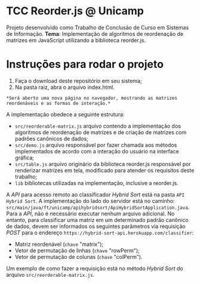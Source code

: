 # TCC Reorder.js @ Unicamp
Projeto desenvolvido como Trabalho de Conclusão de Curso em Sistemas de Informação. 
**Tema**: Implementação de algoritmos de reordenação de matrizes em JavaScript utilizando a biblioteca reorder.js.
# Instruções para rodar o projeto
1.   Faça o download deste repositório em seu sistema;
2.   Na pasta raiz, abra o arquivo index.html.

    *Será aberto uma nova página no navegador, mostrando as matrizes reordenáveis e as formas de interação.*

A implementação obedece a seguinte estrutura:
- `src/reorderable-matrix.js` arquivo contendo a implementação dos algoritmos de reordenação de matrizes e de criação de matrizes com padrões canônicos de dados;
- `src/demo.js` arquivo responsável por fazer chamada aos métodos implementados de acordo com a interação do usuário na interface gráfica;
- `src/table.js` arquivo originário da biblioteca reorder.js responsável por renderizar matrizes em tela, modificado para atender os requisitos deste trabalho;
- `lib` bibliotecas utilizadas na implementação, inclusive a reorder.js.

A *API* para acesso remoto ao classificador *Hybrid Sort* está na pasta `API Hybrid Sort`. A implementação do lado do servidor está no caminho: `src/main/java/ft/unicamp/apihybridsort/ApiHybridSortApplication.java`.
Para a *API*, não é necessário executar nenhum arquivo adicional.  No entanto, para classificar uma matriz em um determinado padrão canônico de dados, devem ser informados os seguintes parâmetros via requisição *POST* para o endereço `https://hybrid-sort-api.herokuapp.com/classifier`:
- Matriz reordenável (`chave` "matrix");
- Vetor de permutação de linhas (`chave` "rowPerm");
- Vetor de permutação de colunas (`chave` "colPerm").

Um exemplo de como fazer a requisição está no método *Hybrid Sort* do arquivo `src/reorderable-matrix.js`.
